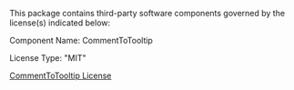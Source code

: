 This package contains third-party software components governed by the license(s) indicated below:

Component Name: CommentToTooltip

License Type: "MIT"

[CommentToTooltip License](https://github.com/ehakram/CommentToTooltip/blob/master/LICENSE.md)